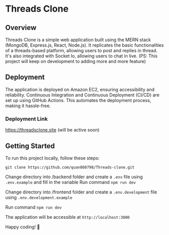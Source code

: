 
# Threads Clone

## Overview

Threads Clone is a simple web application built using the MERN stack (MongoDB, Express.js, React, Node.js). It replicates the basic functionalities of a threads-based platform, allowing users to post and replies in thread. It's also integrated with Socket Io, allowing users to chat in live.
(PS: This project will keep on development to adding more and more feature)

## Deployment

The application is deployed on Amazon EC2, ensuring accessibility and reliability. Continuous Integration and Continuous Deployment (CI/CD) are set up using GitHub Actions. This automates the deployment process, making it hassle-free.

### Deployment Link

https://threadsclone.site (will be active soon)

## Getting Started

To run this project locally, follow these steps:

    git clone https://github.com/quan060798/Threads-clone.git
    
Change directory into /backend folder and create a `.env` file using `.env.example` and fill in the variable
Run command `npm run dev`

Change directory into /frontend folder and create a `.env.development` file using `.env.development.example`

Run command `npm run dev`

The application will be accessible at `http://localhost:3000`

Happy coding! 🚀
